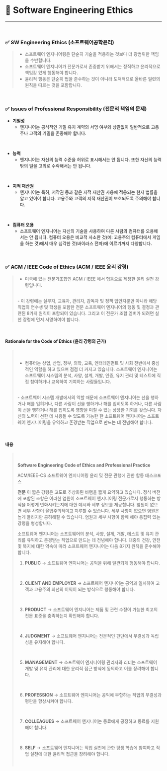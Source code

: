 
# 🍎 Software Engineering Ethics
---
<br>

### ✅ SW Engineering Ethics (소프트웨어공학윤리)
> - 소프트웨어 엔지니어링은 단순히 기술을 적용하는 것보다 더 광범위한 책임을 수반합니다.
> - 소프트웨어 엔지니어가 전문가로서 존중받기 위해서는 정직하고 윤리적으로 책임감 있게 행동해야 합니다.
> - 윤리적 행동은 단순히 법을 준수하는 것이 아니라 도덕적으로 올바른 일련의 원칙을 따르는 것을 포함합니다.

<br>

### ✅ Issues of Professional Responsibility (전문적 책임의 문제)
- **기밀성**
  - 엔지니어는 공식적인 기밀 유지 계약의 서명 여부와 상관없이 일반적으로 고용주나 고객의 기밀을 존중해야 합니다.
<br>

- **능력**
  - 엔지니어는 자신의 능력 수준을 허위로 표시해서는 안 됩니다. 또한 자신의 능력 밖의 일을 고의로 수락해서는 안 됩니다.
<br>

- **지적 재산권**
  - 엔지니어는 특허, 저작권 등과 같은 지적 재산권 사용에 적용되는 현지 법률을 알고 있어야 합니다. 고용주와 고객의 지적 재산권이 보호되도록 주의해야 합니다.
<br>

- **컴퓨터 오용**
  - 소프트웨어 엔지니어는 자신의 기술을 사용하여 다른 사람의 컴퓨터를 오용해서는 안 됩니다. 컴퓨터 오용은 비교적 사소한 것(예: 고용주의 컴퓨터에서 게임을 하는 것)에서 매우 심각한 것(바이러스 전파)에 이르기까지 다양합니다.
<br>

### ✅ ACM / IEEE Code of Ethics (ACM / IEEE 윤리 강령)
> - 미국에 있는 전문가조합인 ACM / IEEE 에서 협동으로 제정한 윤리 실천 강령입니다.
> <br>
> - 이 강령에는 실무자, 교육자, 관리자, 감독자 및 정책 입안자뿐만 아니라 해당 직업의 연수생 및 학생을 포함한 전문 소프트웨어 엔지니어의 행동 및 결정과 관련된 8가지 원칙이 포함되어 있습니다.
> 그리고 이 전문가 조합 멤버가 되려면 실천 강령에 먼저 서명하여야 합니다.

<br>

#### Rationale for the Code of Ethics (윤리 강령의 근거)

> <br>
> 
> - 컴퓨터는 상업, 산업, 정부, 의학, 교육, 엔터테인먼트 및 사회 전반에서 중심적인 역할을 하고 있으며 점점 더 커지고 있습니다. 
>   소프트웨어 엔지니어는 소프트웨어 시스템의 분석, 사양, 설계, 개발, 인증, 유지 관리 및 테스트에 직접 참여하거나 교육하여 기여하는 사람들입니다.
> <br>
> - 소프트웨어 시스템 개발에서의 역할 때문에 소프트웨어 엔지니어는 선을 행하거나 해를 입히거나, 다른 사람이 선을 행하거나 해를 입히도록 하거나, 다른 사람이 선을 행하거나 해를 입히도록 영향을 미칠 수 있는 상당한 기회를 갖습니다.
>   자신의 노력이 선한 데 사용될 수 있도록 가능한 한 소프트웨어 엔지니어는 소프트웨어 엔지니어링을 유익하고 존경받는 직업으로 만드는 데 전념해야 합니다. 
> <br>

<br>

#### 내용

> <br>
> 
> **Software Engineering Code of Ethics and Professional Practice**
> 
> ACM/IEEE-CS 소프트웨어 엔지니어링 윤리 및 전문 관행에 관한 합동 태스크포스
> <br>
> 
> **전문**
> 이 짧은 강령은 고도로 추상화된 바램을 짧게 요약하고 있습니다. 정식 버전에 포함된 조항은 이러한 염원이 소프트웨어 엔지니어링 전문가로서 행동하는 방식을 어떻게 변화시키는지에 대한 예시와 세부 정보를 제공합니다. 염원이 없으면 세부 사항이 율법주의적이고 지루할 수 있습니다. 세부 사항이 없으면 염원은 높게 들리지만 공허해질 수 있습니다. 염원과 세부 사항이 함께 해야 응집력 있는 강령을 형성합니다.
> <br>
> 
> 소프트웨어 엔지니어는 소프트웨어의 분석, 사양, 설계, 개발, 테스트 및 유지 관리를 유익하고 존경받는 직업으로 만드는 데 전념해야 합니다. 대중의 건강, 안전 및 복지에 대한 약속에 따라 소프트웨어 엔지니어는 다음 8가지 원칙을 준수해야 합니다.
> <br>
> 
> 1. **PUBLIC** 
> → 소프트웨어 엔지니어는 공익을 위해 일관되게 행동해야 합니다.
> <br>
> 
> 2. **CLIENT AND EMPLOYER** 
> → 소프트웨어 엔지니어는 공익과 일치하여 고객과 고용주의 최선의 이익이 되는 방식으로 행동해야 합니다.
> <br>
> 
> 3. **PRODUCT** 
>   → 소프트웨어 엔지니어는 제품 및 관련 수정이 가능한 최고의 전문 표준을 충족하는지 확인해야 합니다.
> <br>
> 
> 4. **JUDGMENT** 
> → 소프트웨어 엔지니어는 전문적인 판단에서 무결성과 독립성을 유지해야 합니다.
> <br>
> 
> 5. **MANAGEMENT** 
> → 소프트웨어 엔지니어링 관리자와 리더는 소프트웨어 개발 및 유지 관리에 대한 윤리적 접근 방식에 동의하고 이를 장려해야 합니다. 
> <br>
> 
> 6. **PROFESSION** 
> → 소프트웨어 엔지니어는 공익에 부합하는 직업의 무결성과 평판을 향상시켜야 합니다. 
> <br>
> 
> 7. **COLLEAGUES** 
> → 소프트웨어 엔지니어는 동료에게 공정하고 동료를 지원해야 합니다.
> <br>
> 
> 8. **SELF** 
> → 소프트웨어 엔지니어는 직업 실천에 관한 평생 학습에 참여하고 직업 실천에 대한 윤리적 접근을 장려해야 합니다. 
> <br>

